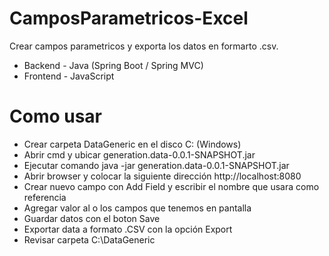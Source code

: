 # CamposParametricos-Excel

Crear campos parametricos y exporta los datos en formarto .csv.

- Backend - Java (Spring Boot / Spring MVC)
- Frontend - JavaScript

# Como usar
- Crear carpeta DataGeneric en el disco C: (Windows)
- Abrir cmd y ubicar generation.data-0.0.1-SNAPSHOT.jar
- Ejecutar comando java -jar generation.data-0.0.1-SNAPSHOT.jar
- Abrir browser y colocar la siguiente dirección http://localhost:8080
- Crear nuevo campo con Add Field y escribir el nombre que usara como referencia
- Agregar valor al o los campos que tenemos en pantalla
- Guardar datos con el boton Save
- Exportar data a formato .CSV con la opción Export
- Revisar carpeta C:\DataGeneric
